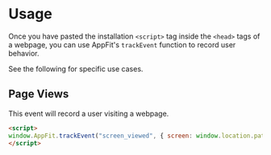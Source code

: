 # Usage

Once you have pasted the installation `<script>` tag inside the `<head>` tags of a webpage, you can use AppFit's `trackEvent` function to record user behavior.

See the following for specific use cases.

## Page Views

This event will record a user visiting a webpage.

```html
<script>
window.AppFit.trackEvent("screen_viewed", { screen: window.location.pathname })
</script>
```
